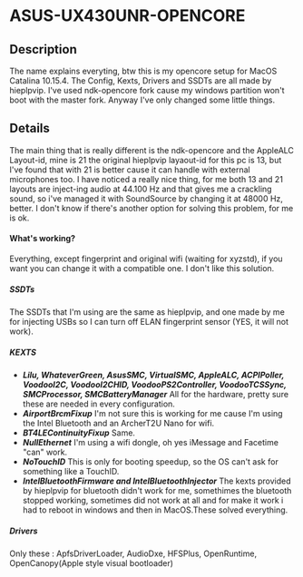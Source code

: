 # ASUS-UX430UNR-OPENCORE

## Description 
The name explains everyting, btw this is my opencore setup for MacOS Catalina 10.15.4.
The Config, Kexts, Drivers and SSDTs are all made by hieplpvip.
I've used ndk-opencore fork cause my windows partition won't boot with the master fork. 
Anyway I've only changed some little things. 

## Details
The main thing that is really different is the ndk-opencore and the AppleALC Layout-id, mine is 21 the original hieplpvip
layaout-id for this pc is 13, but I've found that with 21 is better cause it can handle with external microphones too.
I have noticed a really nice thing, for me both 13 and 21 layouts are inject-ing audio at 44.100 Hz and that gives me a crackling sound, so i've managed it with SoundSource by changing it at 48000 Hz, better. I don't know if there's another option for solving this problem, for me is ok.

#### What's working? 
Everything, except fingerprint and original wifi (waiting for xyzstd), if you want you can change it with a compatible one. I don't like this solution.

##### SSDTs
The SSDTs that I'm using are the same as hieplpvip, and one made by me for injecting USBs so I can turn off ELAN fingerprint sensor (YES, it will not work).
##### KEXTS
  * **_Lilu, WhateverGreen, AsusSMC, VirtualSMC, AppleALC, ACPIPoller, VoodooI2C, VoodooI2CHID, VoodooPS2Controller, VoodooTCSSync, SMCProcessor, SMCBatteryManager_** All for the hardware, pretty sure these are needed in every configuration.
  * **_AirportBrcmFixup_** I'm not sure this is working for me cause I'm using the Intel Bluetooth and an ArcherT2U Nano for wifi.
  * **_BT4LEContinuityFixup_** Same.
  * **_NullEthernet_** I'm using a wifi dongle, oh yes iMessage and Facetime "can" work.
  * **_NoTouchID_** This is only for booting speedup, so the OS can't ask for something like a TouchID.
  * **_IntelBluetoothFirmware and IntelBluetoothInjector_** The kexts provided by hieplpvip for bluetooth didn't work for me, somethimes the bluetooth stopped working, sometimes did not work at all and for make it work i had to reboot in windows and then in MacOS.These solved everything.

##### Drivers
Only these : ApfsDriverLoader, AudioDxe, HFSPlus, OpenRuntime, OpenCanopy(Apple style visual bootloader)


